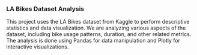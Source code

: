 ### LA Bikes Dataset Analysis

This project uses the LA Bikes dataset from Kaggle to perform descriptive statistics and data visualization. We are analyzing various aspects of the dataset, including bike usage patterns, duration, and other related metrics. The analysis is done using Pandas for data manipulation and Plotly for interactive visualizations.